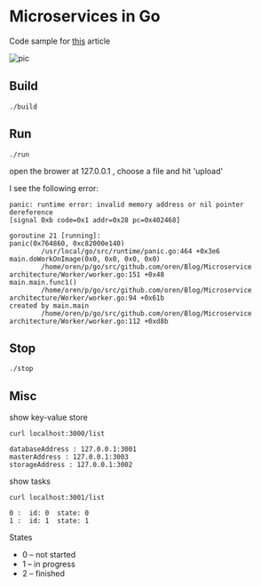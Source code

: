 # Microservices in Go

Code sample for [this](https://jacobmartins.com/2016/03/14/web-app-using-microservices-in-go-part-1-design) article

![pic](https://www.lucidchart.com/publicSegments/view/cb49c63f-9256-47ae-a21a-18afa85cc4fd/image.png)

## Build
```
./build
```

## Run
```
./run
```
open the brower at 127.0.0.1 , choose a file and hit 'upload'

I see the following error:
```
panic: runtime error: invalid memory address or nil pointer dereference
[signal 0xb code=0x1 addr=0x28 pc=0x402468]

goroutine 21 [running]:
panic(0x764860, 0xc82000e140)
        /usr/local/go/src/runtime/panic.go:464 +0x3e6
main.doWorkOnImage(0x0, 0x0, 0x0, 0x0)
        /home/oren/p/go/src/github.com/oren/Blog/Microservice architecture/Worker/worker.go:151 +0x48
main.main.func1()
        /home/oren/p/go/src/github.com/oren/Blog/Microservice architecture/Worker/worker.go:94 +0x61b
created by main.main
        /home/oren/p/go/src/github.com/oren/Blog/Microservice architecture/Worker/worker.go:112 +0xd8b

```

## Stop
```
./stop
```

## Misc

show key-value store
```
curl localhost:3000/list

databaseAddress : 127.0.0.1:3001
masterAddress : 127.0.0.1:3003
storageAddress : 127.0.0.1:3002
```

show tasks
```
curl localhost:3001/list

0 :  id: 0  state: 0
1 :  id: 1  state: 1
```

States

* 0 – not started
* 1 – in progress
* 2 – finished
